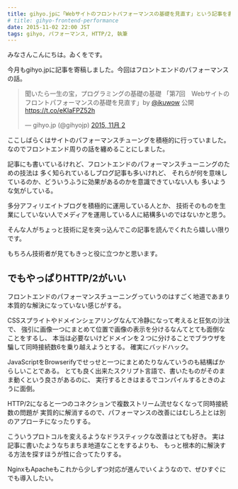 ```yaml
---
title: gihyo.jpに「Webサイトのフロントパフォーマンスの基礎を見直す」という記事を書きました
# title: gihyo-frontend-performance
date: 2015-11-02 22:00 JST
tags: gihyo, パフォーマンス, HTTP/2, 執筆
---
```


みなさんこんにちは。ゐくをです。

今月もgihyo.jpに記事を寄稿しました。今回はフロントエンドのパフォーマンスの話。

<blockquote class="twitter-tweet" lang="ja"><p lang="ja" dir="ltr">聞いたら一生の宝，プログラミングの基礎の基礎 「第7回　Webサイトのフロントパフォーマンスの基礎を見直す」by <a href="https://twitter.com/ikuwow">@ikuwow</a> 公開 <a href="https://t.co/eKIaFPZ52h">https://t.co/eKIaFPZ52h</a></p>&mdash; gihyo.jp (@gihyojp) <a href="https://twitter.com/gihyojp/status/660996002627780608">2015, 11月 2</a></blockquote> <script async src="//platform.twitter.com/widgets.js" charset="utf-8"></script>

ここしばらくはサイトのパフォーマンスチューングを積極的に行っていました。
なのでフロントエンド周りの話を纏めることにしました。

記事にも書いているけれど、フロントエンドのパフォーマンスチューニングのための技法は
多く知られているしブログ記事も多いけれど、
それらが何を意味しているのか、どういうふうに効果があるのかを意識できていない人も
多いような気がしている。

多分アフィリエイトブログを積極的に運用している人とか、
技術そのものを生業にしていない人でメディアを運用している人に結構多いのではないかと思う。

そんな人がちょっと技術に足を突っ込んでこの記事を読んでくれたら嬉しい限りです。

もちろん技術者が見てもきっと役に立つかと思います。


## でもやっぱりHTTP/2がいい

フロントエンドのパフォーマンスチューニングっていうのはすごく地道であまり
本質的な解決になっていない感じがする。

CSSスプライトやドメインシェアリングなんて冷静になって考えると狂気の沙汰で、
強引に画像一つにまとめて位置で画像の表示を分けるなんてとても面倒なことをするし、
本当は必要ないけどドメインを２つに分けることでブラウザを騙して同時接続数6を乗り越えようとする。
確実にバッドハック。

JavaScriptをBrowserifyでせっせと一つにまとめたりなんていうのも結構ばからしいことである。
とても良く出来たスクリプト言語で、書いたものがそのまま動くという良さがあるのに、
実行するときはまるでコンパイルするときのように面倒。

HTTP/2になると一つのコネクションで複数ストリーム流せなくなって同時接続数の問題が
実質的に解消するので、パフォーマンスの改善にはむしろ上とは別のアプローチになったりする。

こういうプロトコルを変えるようなドラスティックな改善はとても好き。
実は記事に書いたようなちまちま地道なことをするよりも、
もっと根本的に解決する方法を探すほうが性に合ってたりする。

NginxもApacheもこれから少しずつ対応が進んでいくようなので、ぜひすぐにでも導入したい。

